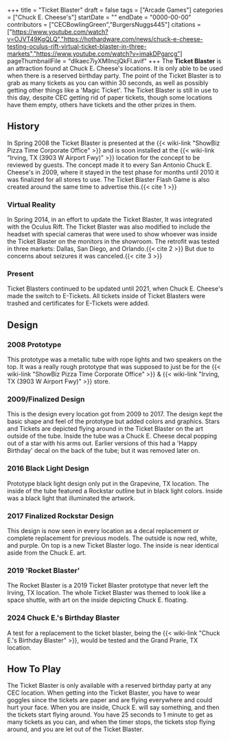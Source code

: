 +++
title = "Ticket Blaster"
draft = false
tags = ["Arcade Games"]
categories = ["Chuck E. Cheese's"]
startDate = ""
endDate = "0000-00-00"
contributors = ["CECBowlingGreen","BurgersNuggs445"]
citations = ["https://www.youtube.com/watch?v=OJVT49KgQLQ","https://hothardware.com/news/chuck-e-cheese-testing-oculus-rift-virtual-ticket-blaster-in-three-markets","https://www.youtube.com/watch?v=imakDPgarcg"]
pageThumbnailFile = "dlkaec7iyXMIlncjQkFI.avif"
+++
The **Ticket Blaster** is an attraction found at Chuck E. Cheese's locations. It is only able to be used when there is a reserved birthday party. The point of the Ticket Blaster is to grab as many tickets as you can within 30 seconds, as well as possibly getting other things like a 'Magic Ticket'. The Ticket Blaster is still in use to this day, despite CEC getting rid of paper tickets, though some locations have them empty, others have tickets and the other prizes in them.

## History

In Spring 2008 the Ticket Blaster is presented at the {{< wiki-link "ShowBiz Pizza Time Corporate Office" >}} and is soon installed at the {{< wiki-link "Irving, TX (3903 W Airport Fwy)" >}} location for the concept to be reviewed by guests. The concept made it to every San Antonio Chuck E. Cheese's in 2009, where it stayed in the test phase for months until 2010 it was finalized for all stores to use. The Ticket Blaster Flash Game is also created around the same time to advertise this.{{< cite 1 >}}

### Virtual Reality

In Spring 2014, in an effort to update the Ticket Blaster, It was integrated with the Oculus Rift. The Ticket Blaster was also modified to include the headset with special cameras that were used to show whoever was inside the Ticket Blaster on the monitors in the showroom. The retrofit was tested in three markets: Dallas, San Diego, and Orlando.{{< cite 2 >}} But due to concerns about seizures it was canceled.{{< cite 3 >}}

### Present

Ticket Blasters continued to be updated until 2021, when Chuck E. Cheese's made the switch to E-Tickets. All tickets inside of Ticket Blasters were trashed and certificates for E-Tickets were added.

## Design

### 2008 Prototype

This prototype was a metallic tube with rope lights and two speakers on the top. It was a really rough prototype that was supposed to just be for the {{< wiki-link "ShowBiz Pizza Time Corporate Office" >}} & {{< wiki-link "Irving, TX (3903 W Airport Fwy)" >}} store.

### 2009/Finalized Design

This is the design every location got from 2009 to 2017.
The design kept the basic shape and feel of the prototype but added colors and graphics. Stars and Tickets are depicted flying around in the Ticket Blaster on the art outside of the tube. Inside the tube was a Chuck E. Cheese decal popping out of a star with his arms out. Earlier versions of this had a 'Happy Birthday' decal on the back of the tube; but it was removed later on.

### 2016 Black Light Design

Prototype black light design only put in the Grapevine, TX location. The inside of the tube featured a Rockstar outline but in black light colors. Inside was a black light that illuminated the artwork.

### 2017 Finalized Rockstar Design

This design is now seen in every location as a decal replacement or complete replacement for previous models. The outside is now red, white, and purple. On top is a new Ticket Blaster logo. The inside is near identical aside from the Chuck E. art.

### 2019 'Rocket Blaster'

The Rocket Blaster is a 2019 Ticket Blaster prototype that never left the Irving, TX location. The whole Ticket Blaster was themed to look like a space shuttle, with art on the inside depicting Chuck E. floating.

### 2024 Chuck E.'s Birthday Blaster

A test for a replacement to the ticket blaster, being the {{< wiki-link "Chuck E.'s Birthday Blaster" >}}, would be tested and the Grand Prarie, TX location.

## How To Play

The Ticket Blaster is only available with a reserved birthday party at any CEC location. When getting into the Ticket Blaster, you have to wear goggles since the tickets are paper and are flying everywhere and could hurt your face. When you are inside, Chuck E. will say something, and then the tickets start flying around. You have 25 seconds to 1 minute to get as many tickets as you can, and when the timer stops, the tickets stop flying around, and you are let out of the Ticket Blaster.
